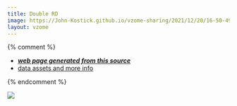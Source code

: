 ```yaml
---
title: Double RD
image: https://John-Kostick.github.io/vzome-sharing/2021/12/20/16-50-49-Double-RD/Double-RD.png
layout: vzome
---
```


{% comment %}
 - [***web page generated from this source***][post]
 - [data assets and more info][github]

[post]: <https://John-Kostick.github.io/vzome-sharing/2021/12/20/Double-RD-16-50-49.html>
[github]: <https://github.com/John-Kostick/vzome-sharing/tree/main/2021/12/20/16-50-49-Double-RD/>
{% endcomment %}

<vzome-viewer style="width: 100%; height: 65vh;"
       src="https://John-Kostick.github.io/vzome-sharing/2021/12/20/16-50-49-Double-RD/Double-RD.vZome" >
  <img src="https://John-Kostick.github.io/vzome-sharing/2021/12/20/16-50-49-Double-RD/Double-RD.png" />
</vzome-viewer>